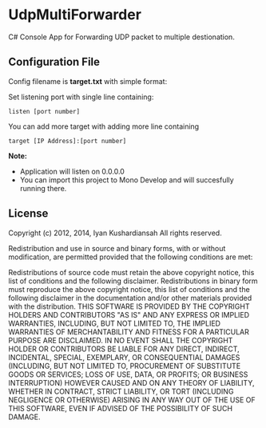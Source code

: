 UdpMultiForwarder
=================

C# Console App for Forwarding UDP packet to multiple destionation.

Configuration File
------------------

Config filename is **target.txt** with simple format:

Set listening port with single line containing: 

```
listen [port number]
```

You can add more target with adding more line containing

```
target [IP Address]:[port number]
```

**Note:**

- Application will listen on 0.0.0.0
- You can import this project to Mono Develop and will succesfully running there.

License
-------
Copyright (c) 2012, 2014, Iyan Kushardiansah All rights reserved.

Redistribution and use in source and binary forms, with or without modification, are permitted provided that the following conditions are met:

Redistributions of source code must retain the above copyright notice, this list of conditions and the following disclaimer.
Redistributions in binary form must reproduce the above copyright notice, this list of conditions and the following disclaimer in the documentation and/or other materials provided with the distribution.
THIS SOFTWARE IS PROVIDED BY THE COPYRIGHT HOLDERS AND CONTRIBUTORS "AS IS" AND ANY EXPRESS OR IMPLIED WARRANTIES, INCLUDING, BUT NOT LIMITED TO, THE IMPLIED WARRANTIES OF MERCHANTABILITY AND FITNESS FOR A PARTICULAR PURPOSE ARE DISCLAIMED. IN NO EVENT SHALL THE COPYRIGHT HOLDER OR CONTRIBUTORS BE LIABLE FOR ANY DIRECT, INDIRECT, INCIDENTAL, SPECIAL, EXEMPLARY, OR CONSEQUENTIAL DAMAGES (INCLUDING, BUT NOT LIMITED TO, PROCUREMENT OF SUBSTITUTE GOODS OR SERVICES; LOSS OF USE, DATA, OR PROFITS; OR BUSINESS INTERRUPTION) HOWEVER CAUSED AND ON ANY THEORY OF LIABILITY, WHETHER IN CONTRACT, STRICT LIABILITY, OR TORT (INCLUDING NEGLIGENCE OR OTHERWISE) ARISING IN ANY WAY OUT OF THE USE OF THIS SOFTWARE, EVEN IF ADVISED OF THE POSSIBILITY OF SUCH DAMAGE.
